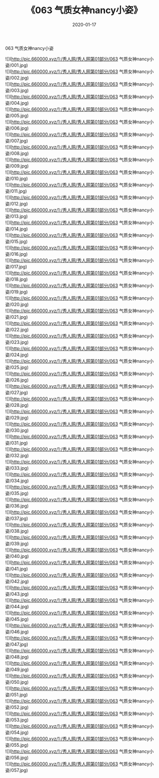 ﻿---
layout: post
title:  《063 气质女神nancy小姿》
date:   2020-01-17
img: http://pic.660000.xyz/1:/秀人网/秀人网第01部分/063 气质女神nancy小姿/000.jpg
categories: [美女, 清纯, 唯美]
---

063 气质女神nancy小姿

  ![](http://pic.660000.xyz/1:/秀人网/秀人网第01部分/063 气质女神nancy小姿/001.jpg) <br> ![](http://pic.660000.xyz/1:/秀人网/秀人网第01部分/063 气质女神nancy小姿/002.jpg) <br> ![](http://pic.660000.xyz/1:/秀人网/秀人网第01部分/063 气质女神nancy小姿/003.jpg) <br> ![](http://pic.660000.xyz/1:/秀人网/秀人网第01部分/063 气质女神nancy小姿/004.jpg) <br> ![](http://pic.660000.xyz/1:/秀人网/秀人网第01部分/063 气质女神nancy小姿/005.jpg) <br> ![](http://pic.660000.xyz/1:/秀人网/秀人网第01部分/063 气质女神nancy小姿/006.jpg) <br> ![](http://pic.660000.xyz/1:/秀人网/秀人网第01部分/063 气质女神nancy小姿/007.jpg) <br> ![](http://pic.660000.xyz/1:/秀人网/秀人网第01部分/063 气质女神nancy小姿/008.jpg) <br> ![](http://pic.660000.xyz/1:/秀人网/秀人网第01部分/063 气质女神nancy小姿/009.jpg) <br> ![](http://pic.660000.xyz/1:/秀人网/秀人网第01部分/063 气质女神nancy小姿/010.jpg) <br> ![](http://pic.660000.xyz/1:/秀人网/秀人网第01部分/063 气质女神nancy小姿/011.jpg) <br> ![](http://pic.660000.xyz/1:/秀人网/秀人网第01部分/063 气质女神nancy小姿/012.jpg) <br> ![](http://pic.660000.xyz/1:/秀人网/秀人网第01部分/063 气质女神nancy小姿/013.jpg) <br> ![](http://pic.660000.xyz/1:/秀人网/秀人网第01部分/063 气质女神nancy小姿/014.jpg) <br> ![](http://pic.660000.xyz/1:/秀人网/秀人网第01部分/063 气质女神nancy小姿/015.jpg) <br> ![](http://pic.660000.xyz/1:/秀人网/秀人网第01部分/063 气质女神nancy小姿/016.jpg) <br> ![](http://pic.660000.xyz/1:/秀人网/秀人网第01部分/063 气质女神nancy小姿/017.jpg) <br> ![](http://pic.660000.xyz/1:/秀人网/秀人网第01部分/063 气质女神nancy小姿/018.jpg) <br> ![](http://pic.660000.xyz/1:/秀人网/秀人网第01部分/063 气质女神nancy小姿/019.jpg) <br> ![](http://pic.660000.xyz/1:/秀人网/秀人网第01部分/063 气质女神nancy小姿/020.jpg) <br> ![](http://pic.660000.xyz/1:/秀人网/秀人网第01部分/063 气质女神nancy小姿/021.jpg) <br> ![](http://pic.660000.xyz/1:/秀人网/秀人网第01部分/063 气质女神nancy小姿/022.jpg) <br> ![](http://pic.660000.xyz/1:/秀人网/秀人网第01部分/063 气质女神nancy小姿/023.jpg) <br> ![](http://pic.660000.xyz/1:/秀人网/秀人网第01部分/063 气质女神nancy小姿/024.jpg) <br> ![](http://pic.660000.xyz/1:/秀人网/秀人网第01部分/063 气质女神nancy小姿/025.jpg) <br> ![](http://pic.660000.xyz/1:/秀人网/秀人网第01部分/063 气质女神nancy小姿/026.jpg) <br> ![](http://pic.660000.xyz/1:/秀人网/秀人网第01部分/063 气质女神nancy小姿/027.jpg) <br> ![](http://pic.660000.xyz/1:/秀人网/秀人网第01部分/063 气质女神nancy小姿/028.jpg) <br> ![](http://pic.660000.xyz/1:/秀人网/秀人网第01部分/063 气质女神nancy小姿/029.jpg) <br> ![](http://pic.660000.xyz/1:/秀人网/秀人网第01部分/063 气质女神nancy小姿/030.jpg) <br> ![](http://pic.660000.xyz/1:/秀人网/秀人网第01部分/063 气质女神nancy小姿/031.jpg) <br> ![](http://pic.660000.xyz/1:/秀人网/秀人网第01部分/063 气质女神nancy小姿/032.jpg) <br> ![](http://pic.660000.xyz/1:/秀人网/秀人网第01部分/063 气质女神nancy小姿/033.jpg) <br> ![](http://pic.660000.xyz/1:/秀人网/秀人网第01部分/063 气质女神nancy小姿/034.jpg) <br> ![](http://pic.660000.xyz/1:/秀人网/秀人网第01部分/063 气质女神nancy小姿/035.jpg) <br> ![](http://pic.660000.xyz/1:/秀人网/秀人网第01部分/063 气质女神nancy小姿/036.jpg) <br> ![](http://pic.660000.xyz/1:/秀人网/秀人网第01部分/063 气质女神nancy小姿/037.jpg) <br> ![](http://pic.660000.xyz/1:/秀人网/秀人网第01部分/063 气质女神nancy小姿/038.jpg) <br> ![](http://pic.660000.xyz/1:/秀人网/秀人网第01部分/063 气质女神nancy小姿/039.jpg) <br> ![](http://pic.660000.xyz/1:/秀人网/秀人网第01部分/063 气质女神nancy小姿/040.jpg) <br> ![](http://pic.660000.xyz/1:/秀人网/秀人网第01部分/063 气质女神nancy小姿/041.jpg) <br> ![](http://pic.660000.xyz/1:/秀人网/秀人网第01部分/063 气质女神nancy小姿/042.jpg) <br> ![](http://pic.660000.xyz/1:/秀人网/秀人网第01部分/063 气质女神nancy小姿/043.jpg) <br> ![](http://pic.660000.xyz/1:/秀人网/秀人网第01部分/063 气质女神nancy小姿/044.jpg) <br> ![](http://pic.660000.xyz/1:/秀人网/秀人网第01部分/063 气质女神nancy小姿/045.jpg) <br> ![](http://pic.660000.xyz/1:/秀人网/秀人网第01部分/063 气质女神nancy小姿/046.jpg) <br> ![](http://pic.660000.xyz/1:/秀人网/秀人网第01部分/063 气质女神nancy小姿/047.jpg) <br> ![](http://pic.660000.xyz/1:/秀人网/秀人网第01部分/063 气质女神nancy小姿/048.jpg) <br> ![](http://pic.660000.xyz/1:/秀人网/秀人网第01部分/063 气质女神nancy小姿/049.jpg) <br> ![](http://pic.660000.xyz/1:/秀人网/秀人网第01部分/063 气质女神nancy小姿/050.jpg) <br> ![](http://pic.660000.xyz/1:/秀人网/秀人网第01部分/063 气质女神nancy小姿/051.jpg) <br> ![](http://pic.660000.xyz/1:/秀人网/秀人网第01部分/063 气质女神nancy小姿/052.jpg) <br> ![](http://pic.660000.xyz/1:/秀人网/秀人网第01部分/063 气质女神nancy小姿/053.jpg) <br> ![](http://pic.660000.xyz/1:/秀人网/秀人网第01部分/063 气质女神nancy小姿/054.jpg) <br> ![](http://pic.660000.xyz/1:/秀人网/秀人网第01部分/063 气质女神nancy小姿/055.jpg) <br> ![](http://pic.660000.xyz/1:/秀人网/秀人网第01部分/063 气质女神nancy小姿/056.jpg) <br> ![](http://pic.660000.xyz/1:/秀人网/秀人网第01部分/063 气质女神nancy小姿/057.jpg) <br>